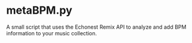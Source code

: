 metaBPM.py
==========

A small script that uses the Echonest Remix API to analyze and add BPM information to your music collection.